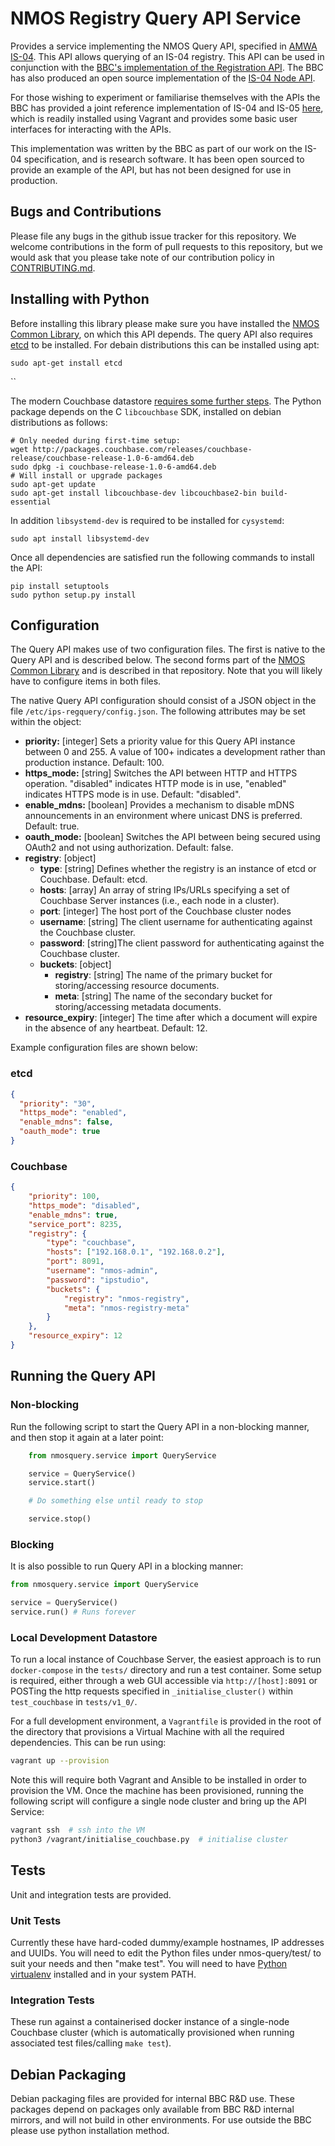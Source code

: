 # NMOS Registry Query API Service

Provides a service implementing the NMOS Query API, specified in [AMWA IS-04](https://github.com/AMWA-TV/nmos-discovery-registration). This API allows querying of an IS-04 registry. This API can be used in conjunction with the [BBC's implementation of the Registration API](https://github.com/bbc/nmos-registration/). The BBC has also produced an open source implementation of the [IS-04 Node API](https://github.com/bbc/nmos-node).

For those wishing to experiment or familiarise themselves with the APIs the BBC has provided a joint reference implementation of IS-04 and IS-05 [here](https://github.com/bbc/nmos-joint-ri), which is readily installed using Vagrant and provides some basic user interfaces for interacting with the APIs.

This implementation was written by the BBC as part of our work on the IS-04 specification, and is research software. It has been open sourced to provide an example of the API, but has not been designed for use in production.

## Bugs and Contributions
Please file any bugs in the github issue tracker for this repository. We welcome contributions in the form of pull requests to this repository, but we would ask that you please take note of our contribution policy in [CONTRIBUTING.md](CONTRIBUTING.md).

## Installing with Python

Before installing this library please make sure you have installed the [NMOS Common Library](https://github.com/bbc/nmos-common), on which this API depends. The query API also requires [etcd](https://github.com/coreos/etcd) to be installed. For debain distributions this can be installed using apt:

```
sudo apt-get install etcd

```
``

The modern Couchbase datastore [requires some further steps](https://docs.couchbase.com/python-sdk/2.5/start-using-sdk.html). The Python package depends on the C `libcouchbase` SDK, installed on debian distributions as follows:

```
# Only needed during first-time setup:
wget http://packages.couchbase.com/releases/couchbase-release/couchbase-release-1.0-6-amd64.deb
sudo dpkg -i couchbase-release-1.0-6-amd64.deb
# Will install or upgrade packages
sudo apt-get update
sudo apt-get install libcouchbase-dev libcouchbase2-bin build-essential
```

In addition `libsystemd-dev` is required to  be installed for `cysystemd`:

```
sudo apt install libsystemd-dev
```

Once all dependencies are satisfied run the following commands to install the API:

```
pip install setuptools
sudo python setup.py install
```

## Configuration

The Query API makes use of two configuration files. The first is native to the Query API and is described below. The second forms part of the [NMOS Common Library](https://github.com/bbc/nmos-common) and is described in that repository. Note that you will likely have to configure items in both files.

The native Query API configuration should consist of a JSON object in the file `/etc/ips-regquery/config.json`. The following attributes may be set within the object:

*   **priority:** \[integer\] Sets a priority value for this Query API instance between 0 and 255. A value of 100+ indicates a development rather than production instance. Default: 100.
*   **https_mode:** \[string\] Switches the API between HTTP and HTTPS operation. "disabled" indicates HTTP mode is in use, "enabled" indicates HTTPS mode is in use. Default: "disabled".
*   **enable_mdns:** \[boolean\] Provides a mechanism to disable mDNS announcements in an environment where unicast DNS is preferred. Default: true.
*   **oauth_mode:** \[boolean\] Switches the API between being secured using OAuth2 and not using authorization. Default: false.
* **registry**: \[object\]
  * **type**: \[string\] Defines whether the registry is an instance of etcd or Couchbase. Default: etcd.
  * **hosts**: \[array\] An array of string IPs/URLs specifying a set of Couchbase Server instances (i.e., each node in a cluster).
  * **port**: \[integer\] The host port of the Couchbase cluster nodes
  * **username**: \[string\] The client username for authenticating against the Couchbase cluster.
  * **password**: \[string\]The client password for authenticating against the Couchbase cluster.
  * **buckets**: \[object\]
    * **registry**: \[string\] The name of the primary bucket for storing/accessing resource documents.
    * **meta**: \[string\] The name of the secondary bucket for storing/accessing metadata documents.
* **resource_expiry**: \[integer\] The time after which a document will expire in the absence of any heartbeat. Default: 12.

Example configuration files are shown below:

### etcd

```json
{
  "priority": "30",
  "https_mode": "enabled",
  "enable_mdns": false,
  "oauth_mode": true
}
```

### Couchbase

```json
{
    "priority": 100,
    "https_mode": "disabled",
    "enable_mdns": true,
    "service_port": 8235,
    "registry": {
        "type": "couchbase",
        "hosts": ["192.168.0.1", "192.168.0.2"],
        "port": 8091,
        "username": "nmos-admin",
        "password": "ipstudio",
        "buckets": {
            "registry": "nmos-registry",
            "meta": "nmos-registry-meta"
        }
    },
    "resource_expiry": 12
}
```

## Running the Query API

### Non-blocking

Run the following script to start the Query API in a non-blocking manner, and then stop it again at a later point:

```Python
    from nmosquery.service import QueryService

    service = QueryService()
    service.start()

    # Do something else until ready to stop

    service.stop()
```

### Blocking

It is also possible to run Query API in a blocking manner:

```python
from nmosquery.service import QueryService

service = QueryService()
service.run() # Runs forever
```

### Local Development Datastore

To run a local instance of Couchbase Server, the easiest approach is to run `docker-compose` in the `tests/` directory and run a test container. Some setup is required, either through a web GUI accessible via `http://[host]:8091` or POSTing the http requests specified in `_initialise_cluster()` within `test_couchbase` in `tests/v1_0/`.

For a full development environment, a `Vagrantfile` is provided in the root of the directory that provisions a Virtual Machine with all the required dependencies. This can be run using:

```bash
vagrant up --provision
```

Note this will require both Vagrant and Ansible to be installed in order to provision the VM. Once the machine has been provisioned, running the following script will configure a single node cluster and bring up the API Service:

```bash
vagrant ssh  # ssh into the VM
python3 /vagrant/initialise_couchbase.py  # initialise cluster
```

## Tests

Unit and integration tests are provided.

### Unit Tests
 Currently these have hard-coded dummy/example hostnames, IP addresses and UUIDs.  You will need to edit the Python files under nmos-query/test/ to suit your needs and then "make test". You will need to have [Python virtualenv](https://pypi.python.org/pypi/virtualenv) installed and in your system PATH.

### Integration Tests
 These run against a containerised docker instance of a single-node Couchbase cluster (which is automatically provisioned when running associated test files/calling `make test`).

## Debian Packaging

Debian packaging files are provided for internal BBC R&D use.
These packages depend on packages only available from BBC R&D internal mirrors, and will not build in other environments. For use outside the BBC please use python installation method.

